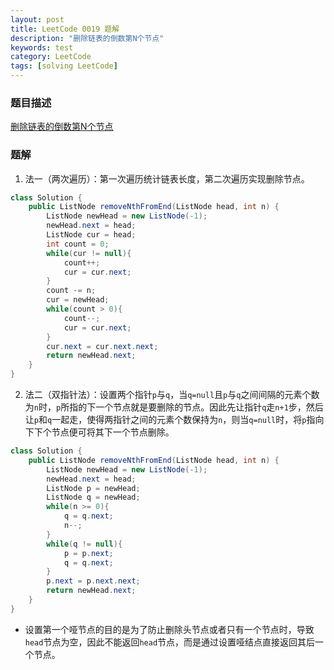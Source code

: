 ```yaml
---
layout: post
title: LeetCode 0019 题解
description: "删除链表的倒数第N个节点"
keywords: test
category: LeetCode
tags: [solving LeetCode]
---
```


### 题目描述
[删除链表的倒数第N个节点](https://leetcode-cn.com/problems/remove-nth-node-from-end-of-list/)

### 题解
1. 法一（两次遍历）：第一次遍历统计链表长度，第二次遍历实现删除节点。
```java
class Solution {
    public ListNode removeNthFromEnd(ListNode head, int n) {
        ListNode newHead = new ListNode(-1);
        newHead.next = head;
        ListNode cur = head;
        int count = 0;
        while(cur != null){
            count++;
            cur = cur.next;
        }
        count -= n;
        cur = newHead;
        while(count > 0){
            count--;
            cur = cur.next;
        }
        cur.next = cur.next.next;
        return newHead.next;
    }
}
```
2. 法二（双指针法）：设置两个指针`p`与`q`，当`q=null`且`p`与`q`之间间隔的元素个数为`n`时，`p`所指的下一个节点就是要删除的节点。因此先让指针`q`走`n+1`步，然后让`p`和`q`一起走，使得两指针之间的元素个数保持为`n`，则当`q=null`时，将`p`指向下下个节点便可将其下一个节点删除。
```java
class Solution {
    public ListNode removeNthFromEnd(ListNode head, int n) {
        ListNode newHead = new ListNode(-1);
        newHead.next = head;
        ListNode p = newHead;
        ListNode q = newHead;
        while(n >= 0){
            q = q.next;
            n--;
        }
        while(q != null){
            p = p.next;
            q = q.next;
        }
        p.next = p.next.next;
        return newHead.next;
    }
}
```
* 设置第一个哑节点的目的是为了防止删除头节点或者只有一个节点时，导致`head`节点为空，因此不能返回`head`节点，而是通过设置哑结点直接返回其后一个节点。